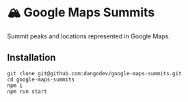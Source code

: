# 🏔 Google Maps Summits

Summit peaks and locations represented in Google Maps.

## Installation

```
git clone git@github.com:dangodev/google-maps-summits.git
cd google-maps-summits
npm i
npm run start
```
